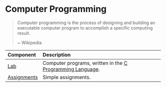 # Computer Programming

> Computer programming is the process of designing and building an executable computer program to accomplish a specific computing result.
>
> ~ Wikipedia

| Component           | Description                                                                                                           |
| :------------------ | :-------------------------------------------------------------------------------------------------------------------- |
| [Lab](lab/)         | Computer programs, written in the [C Programming Language](<https://en.wikipedia.org/wiki/C_(programming_language)>). |
| [Assignments](ass/) | Simple assignments.                                                                                                   |
